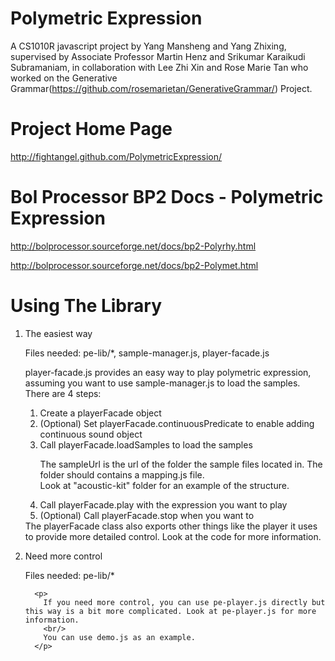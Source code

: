 Polymetric Expression
====================
A CS1010R javascript project by Yang Mansheng and Yang Zhixing, supervised by Associate Professor Martin Henz 
and Srikumar Karaikudi Subramaniam, in collaboration with Lee Zhi Xin and Rose Marie Tan who worked on the 
Generative Grammar(https://github.com/rosemarietan/GenerativeGrammar/) Project.


Project Home Page
====================
http://fightangel.github.com/PolymetricExpression/


Bol Processor BP2 Docs - Polymetric Expression
====================
http://bolprocessor.sourceforge.net/docs/bp2-Polyrhy.html

http://bolprocessor.sourceforge.net/docs/bp2-Polymet.html


Using The Library
====================
<ol>
	<li>
      <p>The easiest way</p>
      <p>Files needed: pe-lib/*, sample-manager.js, player-facade.js</p>
      <p>
      	player-facade.js provides an easy way to play polymetric expression, assuming you want to use sample-manager.js to load the samples.
      	<br/>
      	There are 4 steps:</p>
      <ol>
      	<li>
      		Create a playerFacade object
      	</li>
      	<li>
      		(Optional) Set playerFacade.continuousPredicate to enable adding continuous sound object
      	</li>
      	<li>
      		Call playerFacade.loadSamples to load the samples
      		<p>
      			The sampleUrl is the url of the folder the sample files located in. The folder should contains a mapping.js file. 
         		<br/>
         		Look at "acoustic-kit" folder for an example of the structure.
         	</p>
      	</li>
      	<li>
      		Call playerFacade.play with the expression you want to play
      	</li>
      	<li>
      		(Optional) Call playerFacade.stop when you want to
      	</li>
      </ol>
      The playerFacade class also exports other things like the player it uses to provide more detailed control. Look at the code for more information.
   </li>
   <li>
      <p>Need more control</p>
      <p>Files needed: pe-lib/*</p>
      
      <p>
      	If you need more control, you can use pe-player.js directly but this way is a bit more complicated. Look at pe-player.js for more information.
      	<br/>
      	You can use demo.js as an example.
      </p>
   </li>
</ol>
